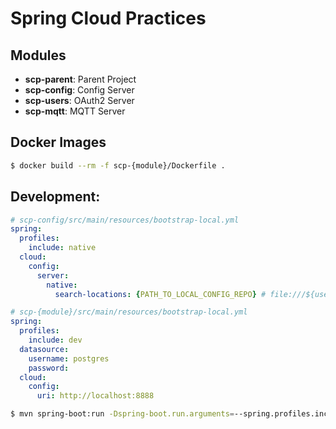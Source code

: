 # Spring Cloud Practices

## Modules

- **scp-parent**:
    Parent Project
- **scp-config**:
    Config Server
- **scp-users**:
    OAuth2 Server
- **scp-mqtt**:
    MQTT Server


## Docker Images

``` sh
$ docker build --rm -f scp-{module}/Dockerfile .
```

## Development:

``` yaml
# scp-config/src/main/resources/bootstrap-local.yml
spring:
  profiles:
    include: native
  cloud:
    config:
      server:
        native:
          search-locations: {PATH_TO_LOCAL_CONFIG_REPO} # file:///${user.home}/config-repo
```

``` yaml
# scp-{module}/src/main/resources/bootstrap-local.yml
spring:
  profiles:
    include: dev
  datasource:
    username: postgres
    password: 
  cloud:
    config:
      uri: http://localhost:8888
```

``` sh
$ mvn spring-boot:run -Dspring-boot.run.arguments=--spring.profiles.include=local,--server.port=8080
```